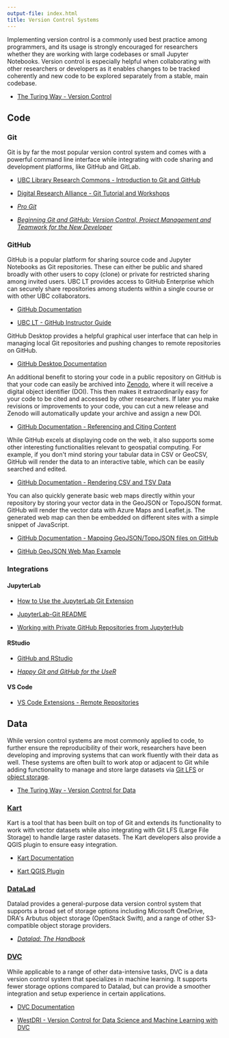 ```yaml
---
output-file: index.html
title: Version Control Systems
---
```


Implementing version control is a commonly used best practice among programmers,
and its usage is strongly encouraged for researchers whether they are working
with large codebases or small Jupyter Notebooks. Version control is especially
helpful when collaborating with other researchers or developers as it enables
changes to be tracked coherently and new code to be explored separately from a
stable, main codebase.

- [The Turing Way - Version Control](https://the-turing-way.netlify.app/reproducible-research/vcs)

## Code

### Git

Git is by far the most popular version control system and comes with a powerful
command line interface while integrating with code sharing and development
platforms, like GitHub and GitLab.

- [UBC Library Research Commons - Introduction to Git and GitHub](https://ubc-library-rc.github.io/intro-git/)

- [Digital Research Alliance - Git Tutorial and Workshops](https://mint.westdri.ca/git/)

- _[Pro Git](https://git-scm.com/book/en/v2)_

- _[Beginning Git and GitHub: Version Control, Project Management and Teamwork for the New Developer](https://go.exlibris.link/G3VfpGll)_

### GitHub

GitHub is a popular platform for sharing source code and Jupyter Notebooks as
Git repositories. These can either be public and shared broadly with other users
to copy (clone) or private for restricted sharing among invited users. UBC LT
provides access to GitHub Enterprise which can securely share repositories among
students within a single course or with other UBC collaborators.

- [GitHub Documentation](https://docs.github.com/en)

- [UBC LT - GitHub Instructor Guide](https://lthub.ubc.ca/guides/github-instructor-guide/)

GitHub Desktop provides a helpful graphical user interface that can help in
managing local Git repositories and pushing changes to remote repositories on
GitHub.

- [GitHub Desktop Documentation](https://docs.github.com/en/desktop/installing-and-configuring-github-desktop/overview/getting-started-with-github-desktop)

An additional benefit to storing your code in a public repository on GitHub is
that your code can easily be archived into [Zenodo](https://about.zenodo.org/),
where it will receive a digital object identifier (DOI). This then makes it
extraordinarily easy for your code to be cited and accessed by other
researchers. If later you make revisions or improvements to your code, you can
cut a new release and Zenodo will automatically update your archive and assign a
new DOI.

- [GitHub Documentation - Referencing and Citing Content](https://docs.github.com/en/repositories/archiving-a-github-repository/referencing-and-citing-content)

While GitHub excels at displaying code on the web, it also supports some other
interesting functionalities relevant to geospatial computing. For example, if
you don't mind storing your tabular data in CSV or GeoCSV, GitHub will render
the data to an interactive table, which can be easily searched and edited.

- [GitHub Documentation - Rendering CSV and TSV Data](https://docs.github.com/en/repositories/working-with-files/using-files/working-with-non-code-files#rendering-csv-and-tsv-data)

You can also quickly generate basic web maps directly within your repository by
storing your vector data in the GeoJSON or TopoJSON format. GitHub will render
the vector data with Azure Maps and Leaflet.js. The generated web map can then
be embedded on different sites with a simple snippet of JavaScript.

- [GitHub Documentation - Mapping GeoJSON/TopoJSON files on GitHub](https://docs.github.com/en/repositories/working-with-files/using-files/working-with-non-code-files#mapping-geojsontopojson-files-on-github)

- [GitHub GeoJSON Web Map Example](https://viewscreen.githubusercontent.com/view/geojson?url=https%3a%2f%2fraw.githubusercontent.com%2fbenbalter%2fdc-wifi-social%2fmaster%2fbars.geojson)

### Integrations

#### JupyterLab

- [How to Use the JupyterLab Git Extension](https://blog.reviewnb.com/jupyterlab-git-extension/)

- [JupyterLab-Git README](https://github.com/jupyterlab/jupyterlab-git#jupyterlab-git)

- [Working with Private GitHub Repositories from JupyterHub](https://ubc-geography.github.io/computing-resources/version-control-systems/jupyterhub-private-repo.html)

#### RStudio

- [GitHub and RStudio](https://resources.github.com/github-and-rstudio)

- _[Happy Git and GitHub for the UseR](https://happygitwithr.com/usage-intro.html)_

#### VS Code

- [VS Code Extensions - Remote Repositories](https://marketplace.visualstudio.com/items?itemName=github.remotehub)

## Data

While version control systems are most commonly applied to code, to further
ensure the reproducibility of their work, researchers have been developing and
improving systems that can work fluently with their data as well. These systems
are often built to work atop or adjacent to Git while adding functionality to
manage and store large datasets via [Git LFS](https://git-lfs.com/) or
[object storage](https://ubc-geography.github.io/computing-resources/cloud-computing/object-storage.html).

- [The Turing Way - Version Control for Data](https://the-turing-way.netlify.app/reproducible-research/vcs/vcs-data)

### [Kart](https://kartproject.org/)

Kart is a tool that has been built on top of Git and extends its functionality
to work with vector datasets while also integrating with Git LFS (Large File
Storage) to handle large raster datasets. The Kart developers also provide a
QGIS plugin to ensure easy integration.

- [Kart Documentation](https://docs.kartproject.org/en/latest/index.html)

- [Kart QGIS Plugin](https://plugins.qgis.org/plugins/kart/)

### [DataLad](https://www.datalad.org/)

Datalad provides a general-purpose data version control system that supports a
broad set of storage options including Microsoft OneDrive, DRA's Arbutus object
storage (OpenStack Swift), and a range of other S3-compatible object storage
providers.

- _[Datalad: The Handbook](https://handbook.datalad.org/en/latest/index.html)_

### [DVC](https://dvc.org/)

While applicable to a range of other data-intensive tasks, DVC is a data version
control system that specializes in machine learning. It supports fewer storage
options compared to Datalad, but can provide a smoother integration and setup
experience in certain applications.

- [DVC Documentation](https://dvc.org/doc)

- [WestDRI - Version Control for Data Science and Machine Learning with DVC](https://youtu.be/2MQVF78FRKs?si=b2UnIRcPPTMQSL7K)

